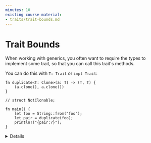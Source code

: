 ```yaml
---
minutes: 10
existing course material:
- traits/trait-bounds.md
---
```


# Trait Bounds

When working with generics, you often want to require the types to implement
some trait, so that you can call this trait's methods.

You can do this with `T: Trait` or `impl Trait`:

```rust,editable
fn duplicate<T: Clone>(a: T) -> (T, T) {
    (a.clone(), a.clone())
}

// struct NotClonable;

fn main() {
    let foo = String::from("foo");
    let pair = duplicate(foo);
    println!("{pair:?}");
}
```

<details>

* Try making a `NonClonable` and passing it to `duplicate`.

* When multiple traits are necessary, use `+` to join them.

* Show a `where` clause, students will encounter it when reading code.

  ```rust,ignore
  fn duplicate<T>(a: T) -> (T, T)
  where
      T: Clone,
  {
      (a.clone(), a.clone())
  }
    ```

  * It declutters the function signature if you have many parameters.
  * It has additional features making it more powerful.
      * If someone asks, the extra feature is that the type on the left of ":" can be arbitrary, like `Option<T>`.

* Note that Rust does not (yet) support specialization. For example, given the
  original `duplicate`, it is invalid to add a specialized `duplicate(a: u32)`.

</details>
